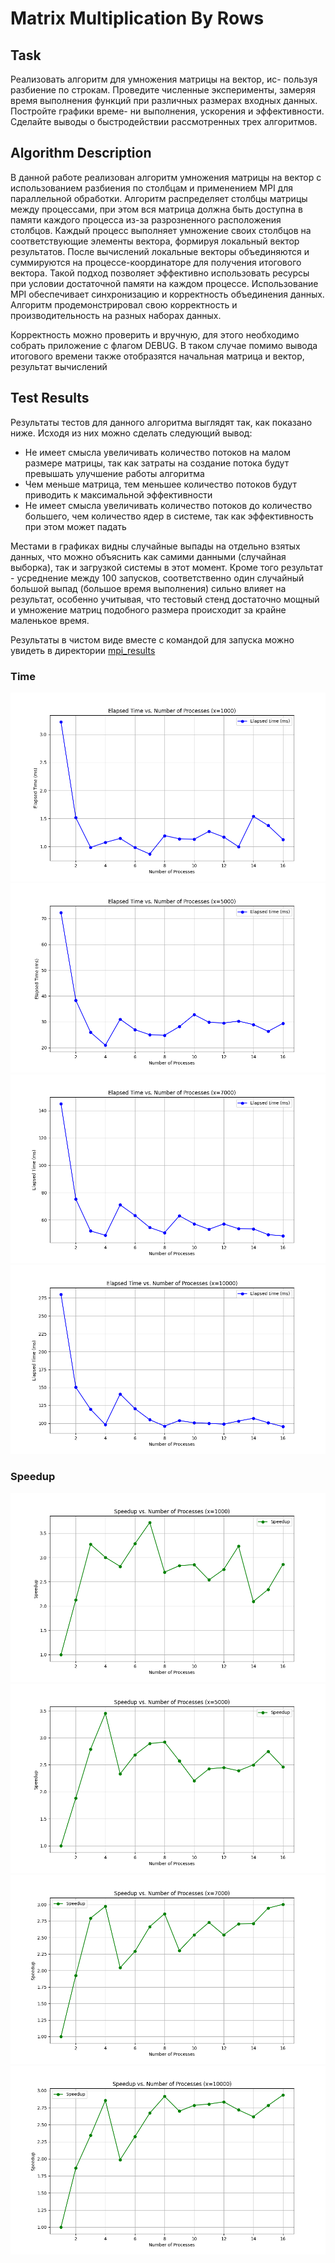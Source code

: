 # Matrix Multiplication By Rows

## Task

Реализовать алгоритм для умножения матрицы на вектор, ис-
пользуя разбиение по строкам. Проведите
численные эксперименты, замеряя время выполнения функций при
различных размерах входных данных. Постройте графики време-
ни выполнения, ускорения и эффективности. Сделайте выводы о
быстродействии рассмотренных трех алгоритмов.

## Algorithm Description

В данной работе реализован алгоритм умножения матрицы на вектор с использованием разбиения по столбцам и применением MPI для параллельной обработки. Алгоритм распределяет столбцы матрицы между процессами, при этом вся матрица должна быть доступна в памяти каждого процесса из-за разрозненного расположения столбцов. Каждый процесс выполняет умножение своих столбцов на соответствующие элементы вектора, формируя локальный вектор результатов. После вычислений локальные векторы объединяются и суммируются на процессе-координаторе для получения итогового вектора. Такой подход позволяет эффективно использовать ресурсы при условии достаточной памяти на каждом процессе. Использование MPI обеспечивает синхронизацию и корректность объединения данных. Алгоритм продемонстрировал свою корректность и производительность на разных наборах данных.

Корректность можно проверить и вручную, для этого необходимо собрать приложение с флагом DEBUG. В таком случае помимо вывода итогового времени также отобразятся начальная матрица и вектор, результат вычислений

## Test Results

Результаты тестов для данного алгоритма выглядят так, как показано ниже. Исходя из них можно сделать следующий вывод:

- Не имеет смысла увеличивать количество потоков на малом размере матрицы, так как затраты на создание потока будут превышать улучшение работы алгоритма
- Чем меньше матрица, тем меньшее количество потоков будут приводить к максимальной эффективности
- Не имеет смысла увеличивать количество потоков до количество большего, чем количество ядер в системе, так как эффективность при этом может падать

Местами в графиках видны случайные выпады на отдельно взятых данных, что можно объяснить как самими данными (случайная выборка), так и загрузкой системы в этот момент. Кроме того результат - усреднение между 100 запусков, соответственно один случайный большой выпад (большое время выполнения) сильно влияет на результат, особенно учитывая, что тестовый стенд достаточно мощный и умножение матриц подобного размера происходит за крайне маленькое время.

Результаты в чистом виде вместе с командой для запуска можно увидеть в директории [mpi_results](./mpi_results/)

### Time
![time_1000](./mpi_plots/plot_x_1000.png)
![time_5000](./mpi_plots/plot_x_5000.png)
![time_7000](./mpi_plots/plot_x_7000.png)
![time_10000](./mpi_plots/plot_x_10000.png)

### Speedup
![speedup_1000](./mpi_plots/speedup_x_1000.png)
![speedup_5000](./mpi_plots/speedup_x_5000.png)
![speedup_7000](./mpi_plots/speedup_x_7000.png)
![speedup_10000](./mpi_plots/speedup_x_10000.png)